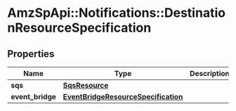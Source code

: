 # AmzSpApi::Notifications::DestinationResourceSpecification

## Properties
Name | Type | Description | Notes
------------ | ------------- | ------------- | -------------
**sqs** | [**SqsResource**](SqsResource.md) |  | [optional] 
**event_bridge** | [**EventBridgeResourceSpecification**](EventBridgeResourceSpecification.md) |  | [optional] 

